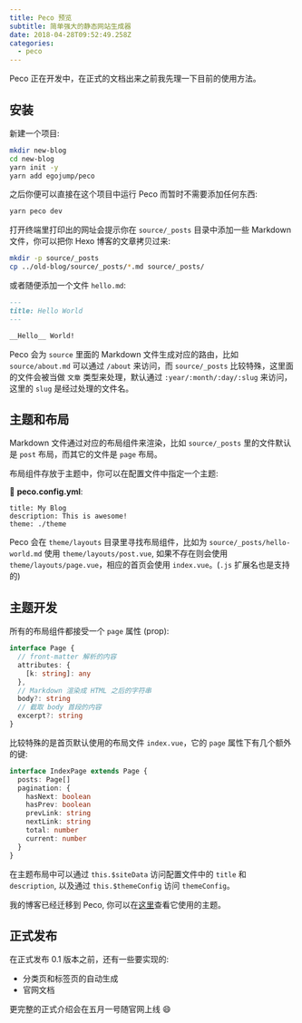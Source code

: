 ```yaml
---
title: Peco 预览
subtitle: 简单强大的静态网站生成器
date: 2018-04-28T09:52:49.258Z
categories:
  - peco
---
```


Peco 正在开发中，在正式的文档出来之前我先理一下目前的使用方法。


## 安装

新建一个项目:

```bash
mkdir new-blog
cd new-blog
yarn init -y
yarn add egojump/peco
```

之后你便可以直接在这个项目中运行 Peco 而暂时不需要添加任何东西:

```bash
yarn peco dev
```

打开终端里打印出的网址会提示你在 `source/_posts` 目录中添加一些 Markdown 文件，你可以把你 Hexo 博客的文章拷贝过来:

```bash
mkdir -p source/_posts
cp ../old-blog/source/_posts/*.md source/_posts/
```

或者随便添加一个文件 `hello.md`:

```markdown
---
title: Hello World
---

__Hello__ World!
```

Peco 会为 `source` 里面的 Markdown 文件生成对应的路由，比如 `source/about.md` 可以通过 `/about` 来访问，而 `source/_posts` 比较特殊，这里面的文件会被当做 `文章` 类型来处理，默认通过 `:year/:month/:day/:slug` 来访问，这里的 `slug` 是经过处理的文件名。

## 主题和布局

Markdown 文件通过对应的布局组件来渲染，比如 `source/_posts` 里的文件默认是 `post` 布局，而其它的文件是 `page` 布局。

布局组件存放于主题中，你可以在配置文件中指定一个主题:

📝 __peco.config.yml__:

```yaml{3}
title: My Blog
description: This is awesome!
theme: ./theme
```

Peco 会在 `theme/layouts` 目录里寻找布局组件，比如为 `source/_posts/hello-world.md` 使用 `theme/layouts/post.vue`, 如果不存在则会使用 `theme/layouts/page.vue`，相应的首页会使用 `index.vue`。(`.js` 扩展名也是支持的)

## 主题开发

所有的布局组件都接受一个 `page` 属性 (prop):

```typescript
interface Page {
  // front-matter 解析的内容
  attributes: {
    [k: string]: any
  },
  // Markdown 渲染成 HTML 之后的字符串
  body?: string
  // 截取 body 首段的内容
  excerpt?: string
}
```

比较特殊的是首页默认使用的布局文件 `index.vue`，它的 `page` 属性下有几个额外的键:

```typescript
interface IndexPage extends Page {
  posts: Page[]
  pagination: {
    hasNext: boolean
    hasPrev: boolean
    prevLink: string
    nextLink: string
    total: number
    current: number
  }
}
```

在主题布局中可以通过 `this.$siteData` 访问配置文件中的 `title` 和 `description`, 以及通过 `this.$themeConfig` 访问 `themeConfig`。

我的博客已经迁移到 Peco, 你可以在[这里](https://github.com/egoist/blog)查看它使用的主题。

## 正式发布

在正式发布 0.1 版本之前，还有一些要实现的:

- 分类页和标签页的自动生成
- 官网文档

更完整的正式介绍会在五月一号随官网上线 😄